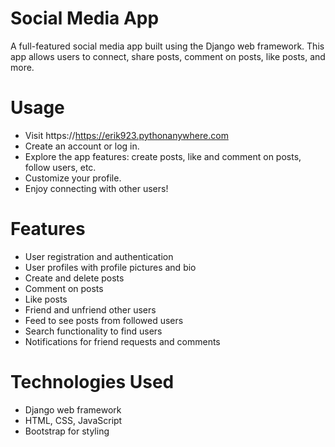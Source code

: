 # Social Media App
A full-featured social media app built using the Django web framework. This app allows users to connect, share posts, comment on posts, like posts, and more.
# Usage
* Visit https://https://erik923.pythonanywhere.com
* Create an account or log in.
* Explore the app features: create posts, like and comment on posts, follow users, etc.
* Customize your profile.
* Enjoy connecting with other users!
# Features
* User registration and authentication
* User profiles with profile pictures and bio
* Create and delete posts
* Comment on posts
* Like posts
* Friend and unfriend other users
* Feed to see posts from followed users
* Search functionality to find users
* Notifications for friend requests and comments
# Technologies Used
* Django web framework
* HTML, CSS, JavaScript
* Bootstrap for styling
